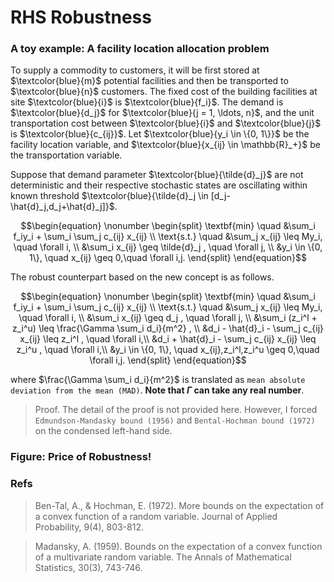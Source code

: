 # RHS Robustness
### A toy example: A facility location allocation problem

To supply a commodity to customers, it will be first stored at  $`\textcolor{blue}{m}`$ 
potential facilities and then be transported to $`\textcolor{blue}{n}`$ customers. 
The fixed cost of the building facilities at site $`\textcolor{blue}{i}`$ is 
$`\textcolor{blue}{f_i}`$. The demand is $`\textcolor{blue}{d_j}`$ for
$`\textcolor{blue}{j = 1, \ldots, n}`$, and the unit transportation cost between
$`\textcolor{blue}{i}`$ and $`\textcolor{blue}{j}`$ is $`\textcolor{blue}{c_{ij}}`$. 
Let $`\textcolor{blue}{y_i \in \{0, 1\}}`$ be the 
facility location variable, and $`\textcolor{blue}{x_{ij} \in \mathbb{R}_+}`$ be the 
transportation variable.

Suppose that demand parameter $`\textcolor{blue}{\tilde{d}_j}`$ are not deterministic and their 
respective stochastic 
states are oscillating within known threshold
$`\textcolor{blue}{\tilde{d}_j \in [d_j-\hat{d}_j,d_j+\hat{d}_j]}`$.


```math
\begin{equation}
\nonumber
\begin{split}
\textbf{min} \quad &\sum_i f_iy_i + \sum_i \sum_j c_{ij} x_{ij} \\
\text{s.t.} \quad &\sum_j  x_{ij} \leq My_i, \quad \forall i, \\
&\sum_i  x_{ij} \geq \tilde{d}_j , \quad \forall j, \\
&y_i \in \{0, 1\}, \quad x_{ij} \geq 0,\quad \forall i,j. 
\end{split}
\end{equation}
```

The robust counterpart based on the new concept is as follows.

```math
\begin{equation}
\nonumber
\begin{split}
\textbf{min} \quad &\sum_i f_iy_i + \sum_i \sum_j c_{ij} x_{ij} \\
\text{s.t.} \quad &\sum_j  x_{ij} \leq My_i, \quad \forall i, \\
&\sum_i  x_{ij} \geq d_j , \quad \forall j, \\
&\sum_i  (z_i^l + z_i^u) \leq \frac{\Gamma \sum_i d_i}{m^2} , \\
&d_i - \hat{d}_i - \sum_j  c_{ij} x_{ij} \leq z_i^l , \quad \forall i,\\
&d_i + \hat{d}_i - \sum_j  c_{ij} x_{ij} \leq z_i^u , \quad \forall i,\\
&y_i \in \{0, 1\}, \quad x_{ij},z_i^l,z_i^u \geq 0,\quad \forall i,j. 
\end{split}
\end{equation}
```

where $`\frac{\Gamma \sum_i d_i}{m^2}`$ is translated as
`mean absolute deviation from the mean (MAD)`. **Note that $`\Gamma`$ can take any real number**.

> Proof. The detail of the proof is not provided here. However, I forced `Edmundson-Mandasky bound (1956)`
and `Bental-Hochman bound (1972)` on the condensed left-hand side.



### Figure: Price of Robustness!


### Refs
> Ben-Tal, A., & Hochman, E. (1972). More bounds on the expectation of a convex function of a
random variable. 
Journal of Applied Probability, 9(4), 803-812.

> Madansky, A. (1959). Bounds on the expectation of a convex function of 
a multivariate random variable. 
The Annals of Mathematical Statistics, 30(3), 743-746.